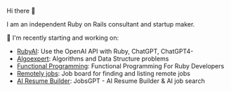 Hi there 👋

I am an independent Ruby on Rails consultant and startup maker.

🔭 I'm recently starting and working on:

* [RubyAI](https://github.com/alexshapalov/rubyai): Use the OpenAI API with Ruby, ChatGPT, ChatGPT4-
* [Algoexpert](https://github.com/alexshapalov/algoexpert): Algorithms and Data Structure problems
* [Functional Programming](https://github.com/alexshapalov/Functional-Programming-For-Ruby-Developers): Functional Programming For Ruby Developers
* [Remotely jobs](https://www.remotely.jobs): Job board for finding and listing remote jobs
* [AI Resume Builder](https://www.jobsgpt.org): JobsGPT - AI Resume Builder & AI job search

<!-- * [Monorails](https://github.com/alexshapalov/monorails): Monolith Ruby on Rails application (Best Practice) -->
<!--  Collection of useful libraries for web30, Crypto, and Blockchain. -->
<!-- ### 🌱 I’m currently learning and watching: -->
<!-- * [whatthegem](https://github.com/zverok/whatthegem): Console tool for fetching information about gems (stats, usage, recent changes) -->
<!-- **SashkaSh/SashkaSh** is a ✨ _special_ ✨ repository because its `README.md` (this file) appears on your GitHub profile.

